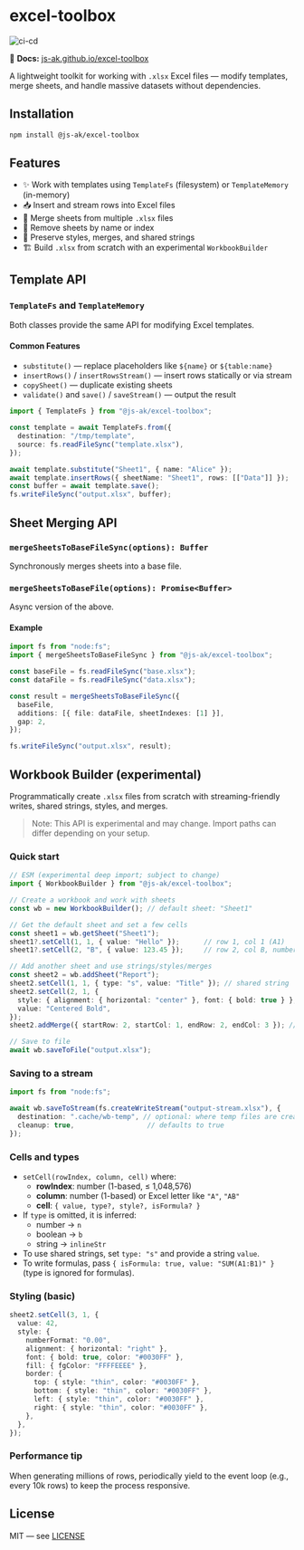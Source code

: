 # excel-toolbox

![ci-cd](https://github.com/JS-AK/excel-toolbox/actions/workflows/ci-cd-master.yml/badge.svg)

📘 **Docs:** [js-ak.github.io/excel-toolbox](https://js-ak.github.io/excel-toolbox/)

A lightweight toolkit for working with `.xlsx` Excel files — modify templates, merge sheets, and handle massive datasets without dependencies.

## Installation

```bash
npm install @js-ak/excel-toolbox
```

## Features

- ✨ Work with templates using `TemplateFs` (filesystem) or `TemplateMemory` (in-memory)
- 📥 Insert and stream rows into Excel files
- 🧩 Merge sheets from multiple `.xlsx` files
- 🧼 Remove sheets by name or index
- 💎 Preserve styles, merges, and shared strings
- 🏗️ Build `.xlsx` from scratch with an experimental `WorkbookBuilder`

## Template API

### `TemplateFs` and `TemplateMemory`

Both classes provide the same API for modifying Excel templates.

#### Common Features

- `substitute()` — replace placeholders like `${name}` or `${table:name}`
- `insertRows()` / `insertRowsStream()` — insert rows statically or via stream
- `copySheet()` — duplicate existing sheets
- `validate()` and `save()` / `saveStream()` — output the result

```ts
import { TemplateFs } from "@js-ak/excel-toolbox";

const template = await TemplateFs.from({
  destination: "/tmp/template",
  source: fs.readFileSync("template.xlsx"),
});

await template.substitute("Sheet1", { name: "Alice" });
await template.insertRows({ sheetName: "Sheet1", rows: [["Data"]] });
const buffer = await template.save();
fs.writeFileSync("output.xlsx", buffer);
```

## Sheet Merging API

### `mergeSheetsToBaseFileSync(options): Buffer`

Synchronously merges sheets into a base file.

### `mergeSheetsToBaseFile(options): Promise<Buffer>`

Async version of the above.

#### Example

```ts
import fs from "node:fs";
import { mergeSheetsToBaseFileSync } from "@js-ak/excel-toolbox";

const baseFile = fs.readFileSync("base.xlsx");
const dataFile = fs.readFileSync("data.xlsx");

const result = mergeSheetsToBaseFileSync({
  baseFile,
  additions: [{ file: dataFile, sheetIndexes: [1] }],
  gap: 2,
});

fs.writeFileSync("output.xlsx", result);
```

## Workbook Builder (experimental)

Programmatically create `.xlsx` files from scratch with streaming-friendly writes, shared strings, styles, and merges.

> Note: This API is experimental and may change. Import paths can differ depending on your setup.

### Quick start

```ts
// ESM (experimental deep import; subject to change)
import { WorkbookBuilder } from "@js-ak/excel-toolbox";

// Create a workbook and work with sheets
const wb = new WorkbookBuilder(); // default sheet: "Sheet1"

// Get the default sheet and set a few cells
const sheet1 = wb.getSheet("Sheet1");
sheet1?.setCell(1, 1, { value: "Hello" });      // row 1, col 1 (A1)
sheet1?.setCell(2, "B", { value: 123.45 });     // row 2, col B, number

// Add another sheet and use strings/styles/merges
const sheet2 = wb.addSheet("Report");
sheet2.setCell(1, 1, { type: "s", value: "Title" }); // shared string
sheet2.setCell(2, 1, {
  style: { alignment: { horizontal: "center" }, font: { bold: true } },
  value: "Centered Bold",
});
sheet2.addMerge({ startRow: 2, startCol: 1, endRow: 2, endCol: 3 }); // merge A2:C2

// Save to file
await wb.saveToFile("output.xlsx");
```

### Saving to a stream

```ts
import fs from "node:fs";

await wb.saveToStream(fs.createWriteStream("output-stream.xlsx"), {
  destination: ".cache/wb-temp", // optional: where temp files are created
  cleanup: true,                  // defaults to true
});
```

### Cells and types

- `setCell(rowIndex, column, cell)` where:
  - **rowIndex**: number (1-based, ≤ 1,048,576)
  - **column**: number (1-based) or Excel letter like `"A"`, `"AB"`
  - **cell**: `{ value, type?, style?, isFormula? }`
- If `type` is omitted, it is inferred:
  - number → `n`
  - boolean → `b`
  - string → `inlineStr`
- To use shared strings, set `type: "s"` and provide a string `value`.
- To write formulas, pass `{ isFormula: true, value: "SUM(A1:B1)" }` (type is ignored for formulas).

### Styling (basic)

```ts
sheet2.setCell(3, 1, {
  value: 42,
  style: {
    numberFormat: "0.00",
    alignment: { horizontal: "right" },
    font: { bold: true, color: "#0030FF" },
    fill: { fgColor: "FFFFEEEE" },
    border: {
      top: { style: "thin", color: "#0030FF" },
      bottom: { style: "thin", color: "#0030FF" },
      left: { style: "thin", color: "#0030FF" },
      right: { style: "thin", color: "#0030FF" },
    },
  },
});
```

### Performance tip

When generating millions of rows, periodically yield to the event loop (e.g., every 10k rows) to keep the process responsive.

## License

MIT — see [LICENSE](./LICENSE)
